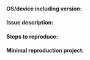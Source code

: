 #### OS/device including version: 
#### Issue description: 
#### Steps to reproduce: 
#### Minimal reproduction project: 
